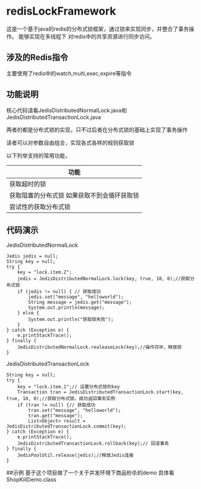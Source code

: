 # redisLockFramework
这是一个基于java的redis的分布式锁框架，通过锁来实现同步，并整合了事务操作。
能够实现在多线程下 对redis中的共享资源进行同步访问。


## 涉及的Redis指令
主要使用了redis中的watch,multi,exec,expire等指令

## 功能说明
核心代码请看JedisDistributedNormalLock.java和JedisDistributedTransactionLock.java

两者的都是分布式锁的实现，只不过后者在分布式锁的基础上实现了事务操作

读者可以对参数自由组合，实现各式各样的规则获取锁

以下列举支持的常用功能，

|功能|
|---|
|获取超时的锁|
|获取阻塞的分布式锁 如果获取不到会循环获取锁|
|尝试性的获取分布式锁|

## 代码演示

JedisDistributedNormalLock
```
Jedis jedis = null;
String key = null;
try {
    key = "lock.item.2";
    jedis = JedisDistributedNormalLock.lock(key, true, 10, 0);//获取分布式锁
    if (jedis != null) { // 获取成功
        jedis.set("message", "helloworld");
        String message = jedis.get("message");
        System.out.println(message);
    } else {
        System.out.println("获取锁失败");
    }
} catch (Exception e) {
    e.printStackTrace();
} finally {
    JedisDistributedNormalLock.realeaseLock(key);//操作完毕，释放锁
}
```


JedisDistributedTransactionLock
```
String key = null;
try {
    key = "lock.item.1";// 设置分布式锁的key
    Transaction tran = JedisDistributedTransactionLock.start(key, true, 10, 0);//获取分布式锁，成功返回事务实例
    if (tran != null) {// 获取成功
        tran.set("message", "helloworld");
        tran.get("message");
        List<Object> result = JedisDistributedTransactionLock.commit(key);
} catch (Exception e) {
    e.printStackTrace();
    JedisDistributedTransactionLock.rollback(key);// 回滚事务
} finally {
    JedisPoolUtil.release(jedis);//释放Jedis连接
}
```


##示例
基于这个项目做了一个关于并发环境下商品秒杀的demo
具体看ShopKillDemo.class
